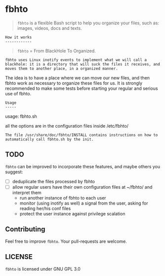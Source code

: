 # fbhto


> `fbhto` is a flexible Bash script to help you organize your files, such as: images, videos, docs and texts.
```
How it works
------------
```
> `fbhto` = From BlackHole To Organized.
```
fbhto uses Linux inotify events to implement what we will call a blackhole: it is a directory that will suck the files it receives, and moves them to another place, in a organized manner.
```
The idea is to have a place where we can move our new files, and then fbhto work as necessary to organize these files for us. It is strongly recommended to make some tests before starting your regular and serious use of fbhto.
```
Usage
-----
```
usage: fbhto.sh


all the options are in the configuration files inside
  /etc/fbhto/

```
The file /usr/share/doc/fbhto/INSTALL contains instructions on how to automatically call fbhto.sh by the init.
```

TODO
----

`fbhto` can be improved to incorporate these features, and maybe others you suggest:

* [ ] deduplicate the files processed by fbhto
* [ ] allow regular users have their own configuration files at ~/fbhto/ and interpret them
    * run another instance of fbhto to each user
    * monitor (using inotify as well) a signal from the user, asking for reading her/his conf files
    * protect the user instance against privilege scalation

Contributing
------------

Feel free to improve `fbhto`. Your pull-requests are welcome.

LICENSE
------

`fbhto` is licensed under GNU GPL 3.0
